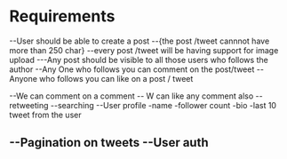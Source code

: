 # Requirements

--User should be able to create a post
--{the post /tweet cannnot have more than 250 char}
--every post /tweet will be having support for image upload
---Any post should be visible to all those users who follows the author
--Any One who follows you can comment on the post/tweet
--Anyone who follows you can like on a post / tweet

--We can comment on a comment
-- W can like any comment also
--retweeting
--searching
--User profile
-name
-follower count
-bio
-last 10 tweet from the user

--Pagination on tweets
--User auth
--

